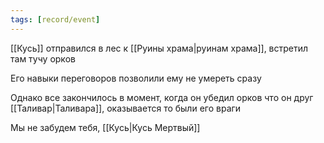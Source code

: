 ```yaml
---
tags: [record/event]
---
```


[[Кусь]] отправился в лес к [[Руины храма|руинам храма]], встретил там тучу орков

Его навыки переговоров позволили ему не умереть сразу

Однако все закончилось в момент, когда он убедил орков что он друг [[Таливар|Таливара]], оказывается то были его враги

Мы не забудем тебя, [[Кусь|Кусь Мертвый]]
